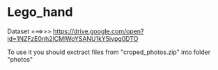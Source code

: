 # Lego_hand

Dataset ===>>> https://drive.google.com/open?id=1NZFzE0nh2lCMlWoYSANU1kY5jvpg0DTO

To use it you should exctract files from "croped_photos.zip" into folder "photos"
